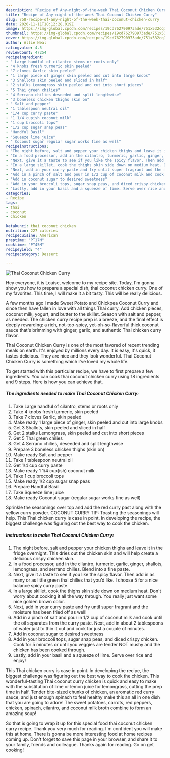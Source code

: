 ```yaml
---
description: "Recipe of Any-night-of-the-week Thai Coconut Chicken Curry"
title: "Recipe of Any-night-of-the-week Thai Coconut Chicken Curry"
slug: 758-recipe-of-any-night-of-the-week-thai-coconut-chicken-curry
date: 2020-11-11T18:12:28.019Z
image: https://img-global.cpcdn.com/recipes/19cd762790973ade/751x532cq70/thai-coconut-chicken-curry-recipe-main-photo.jpg
thumbnail: https://img-global.cpcdn.com/recipes/19cd762790973ade/751x532cq70/thai-coconut-chicken-curry-recipe-main-photo.jpg
cover: https://img-global.cpcdn.com/recipes/19cd762790973ade/751x532cq70/thai-coconut-chicken-curry-recipe-main-photo.jpg
author: Allie Neal
ratingvalue: 4.5
reviewcount: 47254
recipeingredient:
- " Large handful of cilantro stems or roots only"
- "4 knobs fresh turmeric skin peeled"
- "7 cloves Garlic skin peeled"
- "1 large piece of ginger skin peeled and cut into large knobs"
- "3 Shallots skin peeled and sliced in half"
- "2 stalks Lemongrass skin peeled and cut into short pieces"
- "5 Thai green chilies"
- "4 Serrano chilies deseeded and split lengthwise"
- "3 boneless chicken thighs skin on"
- " Salt and pepper"
- "1 tablespoon neutral oil"
- "1/4 cup curry paste"
- "1 1/4 cupish coconut milk"
- "1 cup broccoli tops"
- "1/2 cup sugar snap peas"
- "Handful Basil"
- "Squeeze lime juice"
- " Coconut sugar regular sugar works fine as well"
recipeinstructions:
- "The night before, salt and pepper your chicken thighs and leave it in the fridge overnight. This dries out the chicken skin and will help create a delicious crispy chicken skin."
- "In a food processor, add in the cilantro, turmeric, garlic, ginger, shallots, lemongrass, and serrano chilies. Blend into a fine paste."
- "Next, give it a taste to see if you like the spicy flavor. Then add in as many or as little green thai chilies that you’d like. I choose 5 for a nice balance spicy curry paste."
- "In a large skillet, cook the thighs skin side down on medium heat. Don&#39;t worry about cooking it all the way through. You really just want some nice golden brown color."
- "Next, add in your curry paste and fry until super fragrant and the moisture has been fried off as well!"
- "Add in a pinch of salt and pour in 1/2 cup of coconut milk and cook until the oil separates from the curry paste. Next, add in about 2 tablespoons of water just to thin it out and cook for just a couple of minutes."
- "Add in coconut sugar to desired sweetness"
- "Add in your broccoli tops, sugar snap peas, and diced crispy chicken. Cook for 5 minutes or until you veggies are tender NOT mushy and the chicken has been cooked through."
- "Lastly, add in your basil and a squeeze of lime. Serve over rice and enjoy!"
categories:
- Recipe
tags:
- thai
- coconut
- chicken

katakunci: thai coconut chicken 
nutrition: 227 calories
recipecuisine: American
preptime: "PT17M"
cooktime: "PT45M"
recipeyield: "4"
recipecategory: Dessert

---
```



![Thai Coconut Chicken Curry](https://img-global.cpcdn.com/recipes/19cd762790973ade/751x532cq70/thai-coconut-chicken-curry-recipe-main-photo.jpg)

Hey everyone, it is Louise, welcome to my recipe site. Today, I'm gonna show you how to prepare a special dish, thai coconut chicken curry. One of my favorites. This time, I will make it a bit tasty. This will be really delicious.

A few months ago I made Sweet Potato and Chickpea Coconut Curry and since then have fallen in love with all things Thai curry. Add chicken pieces, coconut milk, yogurt, and butter to the skillet. Season with salt and pepper, as needed. The chicken curry recipe prep is a breeze, and the final effect is deeply rewarding: a rich, not-too-spicy, yet-oh-so-flavorful thick coconut sauce that&#39;s brimming with ginger, garlic, and authentic Thai chicken curry flavor.

Thai Coconut Chicken Curry is one of the most favored of recent trending meals on earth. It's enjoyed by millions every day. It is easy, it's quick, it tastes delicious. They are nice and they look wonderful. Thai Coconut Chicken Curry is something which I've loved my whole life.


To get started with this particular recipe, we have to first prepare a few ingredients. You can cook thai coconut chicken curry using 18 ingredients and 9 steps. Here is how you can achieve that.

<!--inarticleads1-->

##### The ingredients needed to make Thai Coconut Chicken Curry:

1. Take  Large handful of cilantro, stems or roots only
1. Take 4 knobs fresh turmeric, skin peeled
1. Take 7 cloves Garlic, skin peeled
1. Make ready 1 large piece of ginger, skin peeled and cut into large knobs
1. Get 3 Shallots, skin peeled and sliced in half
1. Get 2 stalks Lemongrass, skin peeled and cut into short pieces
1. Get 5 Thai green chilies
1. Get 4 Serrano chilies, deseeded and split lengthwise
1. Prepare 3 boneless chicken thighs (skin on)
1. Make ready  Salt and pepper
1. Take 1 tablespoon neutral oil
1. Get 1/4 cup curry paste
1. Make ready 1 1/4 cup(ish) coconut milk
1. Take 1 cup broccoli tops
1. Make ready 1/2 cup sugar snap peas
1. Prepare Handful Basil
1. Take Squeeze lime juice
1. Make ready  Coconut sugar (regular sugar works fine as well)


Sprinkle the seasonings over top and add the red curry past along with the yellow curry powder. COCONUT CURRY TIP: Toasting the seasonings will help. This Thai chicken curry is case in point. In developing the recipe, the biggest challenge was figuring out the best way to cook the chicken. 

<!--inarticleads2-->

##### Instructions to make Thai Coconut Chicken Curry:

1. The night before, salt and pepper your chicken thighs and leave it in the fridge overnight. This dries out the chicken skin and will help create a delicious crispy chicken skin.
1. In a food processor, add in the cilantro, turmeric, garlic, ginger, shallots, lemongrass, and serrano chilies. Blend into a fine paste.
1. Next, give it a taste to see if you like the spicy flavor. Then add in as many or as little green thai chilies that you’d like. I choose 5 for a nice balance spicy curry paste.
1. In a large skillet, cook the thighs skin side down on medium heat. Don&#39;t worry about cooking it all the way through. You really just want some nice golden brown color.
1. Next, add in your curry paste and fry until super fragrant and the moisture has been fried off as well!
1. Add in a pinch of salt and pour in 1/2 cup of coconut milk and cook until the oil separates from the curry paste. Next, add in about 2 tablespoons of water just to thin it out and cook for just a couple of minutes.
1. Add in coconut sugar to desired sweetness
1. Add in your broccoli tops, sugar snap peas, and diced crispy chicken. Cook for 5 minutes or until you veggies are tender NOT mushy and the chicken has been cooked through.
1. Lastly, add in your basil and a squeeze of lime. Serve over rice and enjoy!


This Thai chicken curry is case in point. In developing the recipe, the biggest challenge was figuring out the best way to cook the chicken. This wonderful-tasting Thai coconut curry chicken is quick and easy to make with the substitution of lime or lemon juice for lemongrass, cutting the prep time in half. Tender bite-sized chunks of chicken, an aromatic red curry sauce, and just enough spinach to feel healthy make this an all in one dish that you are going to adore! The sweet potatoes, carrots, red peppers, chicken, spinach, cilantro, and coconut milk broth combine to form an amazing soup! 

So that is going to wrap it up for this special food thai coconut chicken curry recipe. Thank you very much for reading. I'm confident you will make this at home. There is gonna be more interesting food at home recipes coming up. Don't forget to save this page in your browser, and share it to your family, friends and colleague. Thanks again for reading. Go on get cooking!
